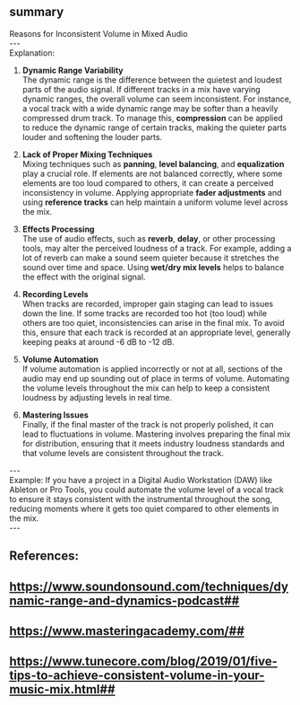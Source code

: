 ## summary
Reasons for Inconsistent Volume in Mixed Audio<br>
---<br>
Explanation: 
1. **Dynamic Range Variability**<br>
   The dynamic range is the difference between the quietest and loudest parts of the audio signal. If different tracks in a mix have varying dynamic ranges, the overall volume can seem inconsistent. For instance, a vocal track with a wide dynamic range may be softer than a heavily compressed drum track. To manage this, **compression** can be applied to reduce the dynamic range of certain tracks, making the quieter parts louder and softening the louder parts.

2. **Lack of Proper Mixing Techniques**<br>
   Mixing techniques such as **panning**, **level balancing**, and **equalization** play a crucial role. If elements are not balanced correctly, where some elements are too loud compared to others, it can create a perceived inconsistency in volume. Applying appropriate **fader adjustments** and using **reference tracks** can help maintain a uniform volume level across the mix.

3. **Effects Processing**<br>
   The use of audio effects, such as **reverb**, **delay**, or other processing tools, may alter the perceived loudness of a track. For example, adding a lot of reverb can make a sound seem quieter because it stretches the sound over time and space. Using **wet/dry mix levels** helps to balance the effect with the original signal.

4. **Recording Levels**<br>
   When tracks are recorded, improper gain staging can lead to issues down the line. If some tracks are recorded too hot (too loud) while others are too quiet, inconsistencies can arise in the final mix. To avoid this, ensure that each track is recorded at an appropriate level, generally keeping peaks at around -6 dB to -12 dB.

5. **Volume Automation**<br>
   If volume automation is applied incorrectly or not at all, sections of the audio may end up sounding out of place in terms of volume. Automating the volume levels throughout the mix can help to keep a consistent loudness by adjusting levels in real time.

6. **Mastering Issues**<br>
   Finally, if the final master of the track is not properly polished, it can lead to fluctuations in volume. Mastering involves preparing the final mix for distribution, ensuring that it meets industry loudness standards and that volume levels are consistent throughout the track. 

---<br>
Example: If you have a project in a Digital Audio Workstation (DAW) like Ableton or Pro Tools, you could automate the volume level of a vocal track to ensure it stays consistent with the instrumental throughout the song, reducing moments where it gets too quiet compared to other elements in the mix.
<br>
---<br>
## References:
## https://www.soundonsound.com/techniques/dynamic-range-and-dynamics-podcast## 
## https://www.masteringacademy.com/## 
## https://www.tunecore.com/blog/2019/01/five-tips-to-achieve-consistent-volume-in-your-music-mix.html##